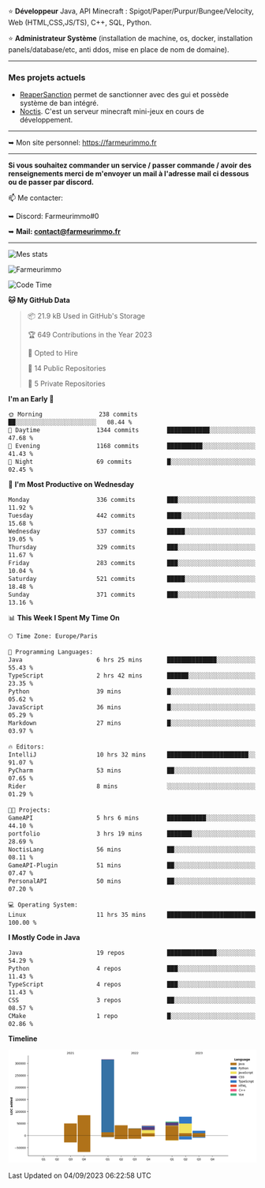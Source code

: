 ⭐ **Développeur** Java, API Minecraft : Spigot/Paper/Purpur/Bungee/Velocity, Web (HTML,CSS,JS/TS), C++, SQL, Python.

⭐ **Administrateur Système** (installation de machine, os, docker, installation panels/database/etc, anti ddos, mise en place de nom de domaine).

---

### Mes projets actuels
- [ReaperSanction](https://www.spigotmc.org/resources/reapersanction.89580/) permet de sanctionner avec des gui et possède système de ban intégré.
- [Noctis](https://discord.gg/ydRurvUJ8U). C'est un serveur minecraft mini-jeux en cours de développement.

---

➥ Mon site personnel: https://farmeurimmo.fr

---

**Si vous souhaitez commander un service / passer commande / avoir des renseignements merci de m'envoyer un mail à l'adresse mail ci dessous ou de passer par discord.**

📫 Me contacter:
 
   ➥ Discord: Farmeurimmo#0
   
   ➥ **Mail: contact@farmeurimmo.fr**

---

![Mes stats](https://github-readme-stats.farmeurimmo.fr/api?username=Farmeurimmo&count_private=true&show_icons=true&theme=radical)

<img src="https://komarev.com/ghpvc/?username=Farmeurimmo" alt="Farmeurimmo" />

<!--START_SECTION:waka-->
![Code Time](http://img.shields.io/badge/Code%20Time-897%20hrs%205%20mins-blue)

**🐱 My GitHub Data** 

> 📦 21.9 kB Used in GitHub's Storage 
 > 
> 🏆 649 Contributions in the Year 2023
 > 
> 💼 Opted to Hire
 > 
> 📜 14 Public Repositories 
 > 
> 🔑 5 Private Repositories 
 > 
**I'm an Early 🐤** 

```text
🌞 Morning                238 commits         ██░░░░░░░░░░░░░░░░░░░░░░░   08.44 % 
🌆 Daytime                1344 commits        ████████████░░░░░░░░░░░░░   47.68 % 
🌃 Evening                1168 commits        ██████████░░░░░░░░░░░░░░░   41.43 % 
🌙 Night                  69 commits          █░░░░░░░░░░░░░░░░░░░░░░░░   02.45 % 
```
📅 **I'm Most Productive on Wednesday** 

```text
Monday                   336 commits         ███░░░░░░░░░░░░░░░░░░░░░░   11.92 % 
Tuesday                  442 commits         ████░░░░░░░░░░░░░░░░░░░░░   15.68 % 
Wednesday                537 commits         █████░░░░░░░░░░░░░░░░░░░░   19.05 % 
Thursday                 329 commits         ███░░░░░░░░░░░░░░░░░░░░░░   11.67 % 
Friday                   283 commits         ███░░░░░░░░░░░░░░░░░░░░░░   10.04 % 
Saturday                 521 commits         █████░░░░░░░░░░░░░░░░░░░░   18.48 % 
Sunday                   371 commits         ███░░░░░░░░░░░░░░░░░░░░░░   13.16 % 
```


📊 **This Week I Spent My Time On** 

```text
🕑︎ Time Zone: Europe/Paris

💬 Programming Languages: 
Java                     6 hrs 25 mins       ██████████████░░░░░░░░░░░   55.43 % 
TypeScript               2 hrs 42 mins       ██████░░░░░░░░░░░░░░░░░░░   23.35 % 
Python                   39 mins             █░░░░░░░░░░░░░░░░░░░░░░░░   05.62 % 
JavaScript               36 mins             █░░░░░░░░░░░░░░░░░░░░░░░░   05.29 % 
Markdown                 27 mins             █░░░░░░░░░░░░░░░░░░░░░░░░   03.97 % 

🔥 Editors: 
IntelliJ                 10 hrs 32 mins      ███████████████████████░░   91.07 % 
PyCharm                  53 mins             ██░░░░░░░░░░░░░░░░░░░░░░░   07.65 % 
Rider                    8 mins              ░░░░░░░░░░░░░░░░░░░░░░░░░   01.29 % 

🐱‍💻 Projects: 
GameAPI                  5 hrs 6 mins        ███████████░░░░░░░░░░░░░░   44.10 % 
portfolio                3 hrs 19 mins       ███████░░░░░░░░░░░░░░░░░░   28.69 % 
NoctisLang               56 mins             ██░░░░░░░░░░░░░░░░░░░░░░░   08.11 % 
GameAPI-Plugin           51 mins             ██░░░░░░░░░░░░░░░░░░░░░░░   07.47 % 
PersonalAPI              50 mins             ██░░░░░░░░░░░░░░░░░░░░░░░   07.20 % 

💻 Operating System: 
Linux                    11 hrs 35 mins      █████████████████████████   100.00 % 
```

**I Mostly Code in Java** 

```text
Java                     19 repos            ██████████████░░░░░░░░░░░   54.29 % 
Python                   4 repos             ███░░░░░░░░░░░░░░░░░░░░░░   11.43 % 
TypeScript               4 repos             ███░░░░░░░░░░░░░░░░░░░░░░   11.43 % 
CSS                      3 repos             ██░░░░░░░░░░░░░░░░░░░░░░░   08.57 % 
CMake                    1 repo              █░░░░░░░░░░░░░░░░░░░░░░░░   02.86 % 
```



**Timeline**

![Lines of Code chart](https://raw.githubusercontent.com/Farmeurimmo/Farmeurimmo/main/assets/bar_graph.png)


 Last Updated on 04/09/2023 06:22:58 UTC
<!--END_SECTION:waka-->
